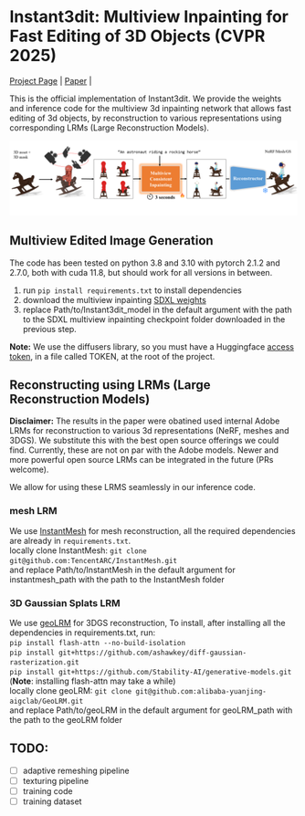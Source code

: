 # Instant3dit: Multiview Inpainting for Fast Editing of 3D Objects (CVPR 2025)

[Project Page](https://amirbarda.github.io/Instant3dit.github.io/) | [Paper](https://arxiv.org/pdf/2412.00518) |

This is the official implementation of Instant3dit. We provide the weights and inference code for the multiview 3d inpainting network that allows fast editing of 3d objects, by reconstruction to various representations using corresponding LRMs (Large Reconstruction Models).

![alt text](https://github.com/amirbarda/Instant3dit/blob/main/assets/overview.png?raw=true)

## Multiview Edited Image Generation
The code has been tested on python 3.8 and 3.10 with pytorch 2.1.2 and 2.7.0, both with cuda 11.8, but should work for all versions in between.
1. run `pip install requirements.txt` to install dependencies
2. download the multiview inpainting [SDXL weights](https://drive.google.com/drive/folders/1yLdhgEqv0FBD19r4RPBsBzpa3congkDv?usp=sharing)
3. replace Path/to/Instant3dit_model in the default argument with the path to the SDXL multiview inpainting checkpoint folder downloaded in the previous step.

**Note:** We use the diffusers library, so you must have a Huggingface [access token](https://huggingface.co/docs/hub/en/security-tokens), in a file called TOKEN, at the root of the project.

## Reconstructing using LRMs (Large Reconstruction Models)
**Disclaimer:** The results in the paper were obatined used internal Adobe LRMs for reconstruction to various 3d representations (NeRF, meshes and 3DGS). 
We substitute this with the best open source offerings we could find. Currently, these are not on par with the Adobe models. Newer and more powerful open source LRMs can be integrated in the future (PRs welcome).

We allow for using these LRMS seamlessly in our inference code.

### mesh LRM
We use [InstantMesh](https://github.com/TencentARC/InstantMesh) for mesh reconstruction, all the required dependencies are already in `requirements.txt`. \
locally clone InstantMesh: `git clone git@github.com:TencentARC/InstantMesh.git` \
and replace Path/to/InstantMesh in the default argument for instantmesh_path with the path to the InstantMesh folder

### 3D Gaussian Splats LRM
We use [geoLRM](https://github.com/alibaba-yuanjing-aigclab/GeoLRM) for 3DGS reconstruction, To install, after installing all the dependencies in requirements.txt, run: \
`pip install flash-attn --no-build-isolation` \
`pip install git+https://github.com/ashawkey/diff-gaussian-rasterization.git` \
`pip install git+https://github.com/Stability-AI/generative-models.git` \
(**Note**: installing flash-attn may take a while) \
locally clone geoLRM: `git clone git@github.com:alibaba-yuanjing-aigclab/GeoLRM.git` \
and replace Path/to/geoLRM in the default argument for geoLRM_path with the path to the geoLRM folder

## TODO:
- [ ] adaptive remeshing pipeline
- [ ] texturing pipeline
- [ ] training code
- [ ] training dataset
